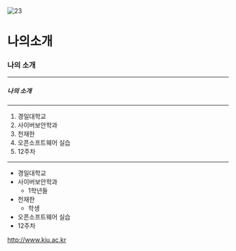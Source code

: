 ![23](./image/23.jpg)


# 나의소개
### 나의 소개
***
##### 나의 소개
---
1. 경일대학교
2. 사이버보안학과
3. 천재한
4. 오픈소프트웨어 실습
5. 12주차

***

- 경일대학교
- 사이버보안학과
  * 1학년들
- 천재한
  * 학생
- 오픈소프트웨어 실습
- 12주차

<http://www.kiu.ac.kr>
